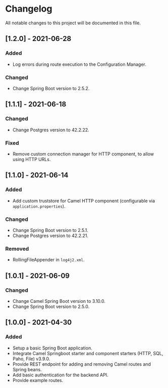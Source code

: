 # Changelog

All notable changes to this project will be documented in this file.

## [1.2.0] - 2021-06-28

### Added

- Log errors during route execution to the Configuration Manager.

### Changed

- Change Spring Boot version to 2.5.2.

## [1.1.1] - 2021-06-18

### Changed

- Change Postgres version to 42.2.22.

### Fixed 

- Remove custom connection manager for HTTP component, to allow using HTTP URLs.

## [1.1.0] - 2021-06-14

### Added

- Add custom truststore for Camel HTTP component (configurable via `application.properties`).

### Changed

- Change Spring Boot version to 2.5.1.
- Change Postgres version to 42.2.21.

### Removed

- RollingFileAppender in `log4j2.xml`.

## [1.0.1] - 2021-06-09

### Changed

- Change Camel Spring Boot version to 3.10.0.
- Change Spring Boot version to 2.5.0.

## [1.0.0] - 2021-04-30

### Added

- Setup a basic Spring Boot application.
- Integrate Camel Springboot starter and component starters (HTTP, SQL, Paho, File) v3.9.0.
- Provide REST endpoint for adding and removing Camel routes and Spring beans.
- Add basic authentication for the backend API.
- Provide example routes.
